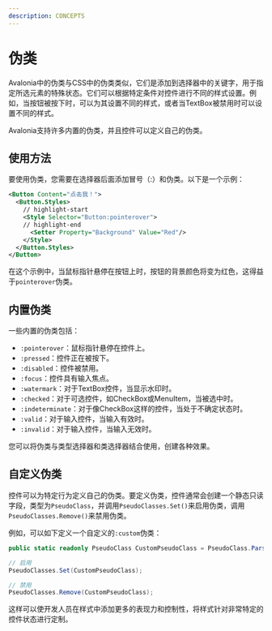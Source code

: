 ```yaml
---
description: CONCEPTS
---
```

# 伪类

Avalonia中的伪类与CSS中的伪类类似，它们是添加到选择器中的关键字，用于指定所选元素的特殊状态。它们可以根据特定条件对控件进行不同的样式设置。例如，当按钮被按下时，可以为其设置不同的样式，或者当TextBox被禁用时可以设置不同的样式。

Avalonia支持许多内置的伪类，并且控件可以定义自己的伪类。

## 使用方法
要使用伪类，您需要在选择器后面添加冒号（:）和伪类。以下是一个示例：

```xml
<Button Content="点击我！">
  <Button.Styles>
    // highlight-start
    <Style Selector="Button:pointerover">
    // highlight-end
      <Setter Property="Background" Value="Red"/>
    </Style>
  </Button.Styles>
</Button>
```

在这个示例中，当鼠标指针悬停在按钮上时，按钮的背景颜色将变为红色，这得益于`pointerover`伪类。

## 内置伪类
一些内置的伪类包括：

* `:pointerover`：鼠标指针悬停在控件上。
* `:pressed`：控件正在被按下。
* `:disabled`：控件被禁用。
* `:focus`：控件具有输入焦点。
* `:watermark`：对于TextBox控件，当显示水印时。
* `:checked`：对于可选控件，如CheckBox或MenuItem，当被选中时。
* `:indeterminate`：对于像CheckBox这样的控件，当处于不确定状态时。
* `:valid`：对于输入控件，当输入有效时。
* `:invalid`：对于输入控件，当输入无效时。

您可以将伪类与类型选择器和类选择器结合使用，创建各种效果。

## 自定义伪类

控件可以为特定行为定义自己的伪类。要定义伪类，控件通常会创建一个静态只读字段，类型为`PseudoClass`，并调用`PseudoClasses.Set()`来启用伪类，调用`PseudoClasses.Remove()`来禁用伪类。

例如，可以如下定义一个自定义的`:custom`伪类：

```cs
public static readonly PseudoClass CustomPseudoClass = PseudoClass.Parse(":custom");

// 启用
PseudoClasses.Set(CustomPseudoClass);

// 禁用
PseudoClasses.Remove(CustomPseudoClass);
```

这样可以使开发人员在样式中添加更多的表现力和控制性，将样式针对非常特定的控件状态进行定制。







